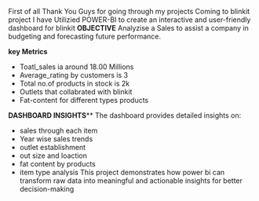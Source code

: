 First of all Thank You Guys for going through my projects 
Coming to blinkit project I have Utilizied POWER-BI to create an interactive and user-friendly dashboard for blinkit 
**OBJECTIVE**
Analyzise a Sales to assist a company in budgeting and forecasting future performance.

**key Metrics**
- Toatl_sales ia around 18.00 Millions 
- Average_rating by customers is 3
- Total no.of products in stock is 2k
- Outlets that collabrated with blinkit 
- Fat-content for different types products
  
**DASHBOARD INSIGHTS****
The dashboard provides detailed insights on:
- sales through each item
- Year wise sales trends 
- outlet establishment
- out size and loaction
- fat content by products
- item type analysis
This project demonstrates how power bi can transform raw data into meaningful and actionable insights for better decision-making

 



